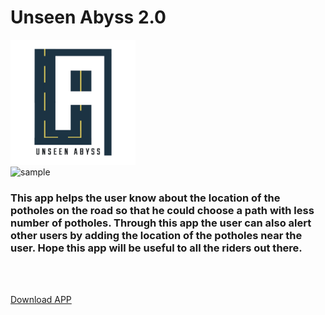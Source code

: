 # Unseen Abyss 2.0


<div class="row">
  <div class="column">
    <img src="https://github.com/Grigary-C-Antony/Unseen_Abyss_2.0/raw/main/assets/images/logo.png" alt="logo" width="200"/>
  </div>
  <div class="column">
   <img src="https://github.com/Grigary-C-Antony/Unseen_Abyss_2.0/raw/main/ezgif-3-e22d97da0373.gif" alt="sample" width="300">
  </div>
 </div>


### This app helps the user know about the location of the potholes on the road so that he could choose a path with less number of  potholes. Through this app the user can also alert other users by adding the location of the potholes near the user. Hope this app will be useful to all the riders out there. <br>

<br>
<br>

<a id="raw-url" href="https://github.com/Grigary-C-Antony/Unseen_Abyss_2.0/raw/main/app-release.apk">Download APP</a>
